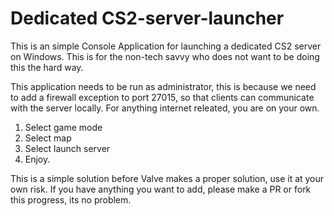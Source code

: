 # Dedicated CS2-server-launcher

This is an simple Console Application for launching a dedicated CS2 server on Windows.
This is for the non-tech savvy who does not want to be doing this the hard way.

This application needs to be run as administrator, this is because we need to add a firewall exception to port 27015,
so that clients can communicate with the server locally. For anything internet releated, you are on your own.

1. Select game mode
2. Select map
3. Select launch server
4. Enjoy.

This is a simple solution before Valve makes a proper solution, use it at your own risk.
If you have anything you want to add, please make a PR or fork this progress, its no problem.
